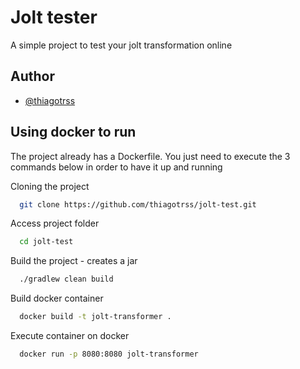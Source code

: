 # Jolt tester

A simple project to test your jolt transformation online


## Author

- [@thiagotrss](https://www.github.com/thiagotrss)


## Using docker to run

The project already has a Dockerfile.
You just need to execute the 3 commands below in order to have it up and running

Cloning the project

```bash
  git clone https://github.com/thiagotrss/jolt-test.git
```

Access project folder

```bash
  cd jolt-test
```

Build the project - creates a jar

```bash
  ./gradlew clean build
```

Build docker container

```bash
  docker build -t jolt-transformer .
```

Execute container on docker

```bash
  docker run -p 8080:8080 jolt-transformer
```

